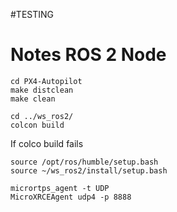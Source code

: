 
#TESTING

# Notes ROS 2 Node

```
cd PX4-Autopilot
make distclean
make clean
```

```
cd ../ws_ros2/
colcon build
```
If colco build fails

```
source /opt/ros/humble/setup.bash
source ~/ws_ros2/install/setup.bash
```
```
micrortps_agent -t UDP
MicroXRCEAgent udp4 -p 8888
```
